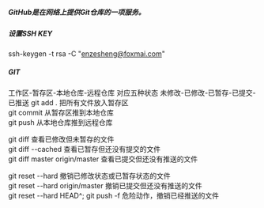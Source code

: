 ##### GitHub是在网络上提供Git仓库的一项服务。

##### 设置SSH KEY
ssh-keygen -t rsa -C "enzesheng@foxmai.com"


##### GIT
工作区-暂存区-本地仓库-远程仓库  对应五种状态  未修改-已修改-已暂存-已提交-已推送
git add .  把所有文件放入暂存区  
git commit 从暂存区推到本地仓库  
git push   从本地仓库推到远程仓库  

git diff 查看已修改但未暂存的文件  
git diff --cached 查看已暂存但还没有提交的文件  
git diff master origin/master 查看已提交但还没有推送的文件  

git reset --hard 撤销已修改状态或已暂存状态的文件  
git reset --hard origin/master 撤销已提交但还没有推送的文件  
git reset --hard HEAD^; git push -f  危险动作，撤销已经推送的文件

